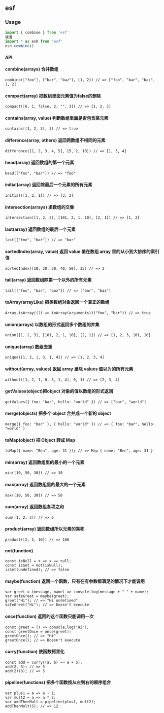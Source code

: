 ## esf

### Usage

```js
import { combine } from 'esf'
或者
import * as esh from 'esf'
esh.combine()
```

#### API

#### combine(arrays) 合并数组
    combine(["foo"], ["bar", "baz"], [1, 2]) // => ["foo", "bar", "baz", 1, 2]

#### compact(array) 把数组里面元素值为false的删除
    compact([0, 1, false, 2, "", 3]) // => [1, 2, 3]

#### contains(array, value) 判断数组里面是否包含某元素
    contains([1, 2, 3], 3) // => true

#### difference(array, others) 返回两数组不相同的元素
    difference([1, 2, 3, 4, 5], [5, 2, 10]) // => [1, 3, 4]

#### head(array) 返回数组的第一个元素
    head(["foo", "bar"]) // => "foo"

#### initial(array) 返回除最后一个元素的所有元素
    initial([3, 2, 1]) // => [3, 2]

#### intersection(arrays) 求数组的交集
    intersection([1, 2, 3], [101, 2, 1, 10], [2, 1]) // => [1, 2]

#### last(array) 返回数组的最后一个元素
    last(["foo", "bar"]) // => "bar"

#### sortedIndex(array, value) 返回 value 值在数组 array 里的从小到大排序的索引值
    sortedIndex([10, 20, 30, 40, 50], 35) // => 3

#### tail(array) 返回数组除第一个以外的所有元素
    tail(["foo", "bar", "baz"]) // => ["bar", "baz"]

#### toArray(arrayLike) 把类数组对象返回一个真正的数组
    Array.isArray((() => toArray(arguments))("foo", "bar")) // => true

#### union(arrays) 以数组的形式返回多个数组的并集
    union([1, 2, 3], [101, 2, 1, 10], [2, 1]) // => [1, 2, 3, 101, 10]

#### unique(array) 数组去重
    unique([1, 2, 1, 3, 1, 4]) // => [1, 2, 3, 4]

#### without(array, values) 返回 array 里除 values 值以为的所有元素
    without([1, 2, 1, 0, 3, 1, 4], 0, 1) // => [2, 3, 4]

#### getValues(object)把object 对象的值以数组的形式返回
    getValues({ foo: "bar", hello: "world" }) // => ["bar", "world"]

#### merge(objects) 把多个 object 合并成一个新的 object
    merge({ foo: "bar" }, { hello: "world" }) // => { foo: "bar", hello: "world" }

#### toMap(object) 把 Object 转成 Map
    toMap({ name: "Ben", age: 31 }); // => Map { name: "Ben", age: 31 }

#### min(array) 返回数组里的最小的一个元素
    min([10, 50, 30]) // => 10

#### max(array) 返回数组里的最大的一个元素
    max([10, 50, 30]) // => 50

#### sum(array) 返回数组各项之和
    sum([1, 2, 3]) // => 6

#### product(array) 返回数组所以元素的乘积
    product([2, 5, 10]) // => 100

#### not(function) 
    const isNull = x => x == null;
    const isSet = not(isNull);
    isSet(undefined); // => false

#### maybe(function) 返回一个函数，只有在有参数都满足的情况下才能调用
    var greet = (message, name) => console.log(message + " " + name);
    var safeGreet = maybe(greet);
    greet("Hi"); // => "Hi undefined"
    safeGreet("Hi"); // => Doesn't execute

#### once(function) 返回的这个函数只能调用一次
    const greet = () => console.log("Hi");
    const greetOnce = once(greet);
    greetOnce(); // => "Hi"
    greetOnce(); // => Doesn't execute

#### curry(function) 使函数柯里化
    const add = curry((a, b) => a + b);
    add(2, 3); // => 5
    add(2)(3); // => 5
 
#### pipeline(functions) 把多个函数按从左到右的顺序组合
    var plus1 = a => a + 1;
    var mult2 = a => a * 2;
    var addThenMult = pipeline(plus1, mult2);
    addThenMult(5); // => 12
